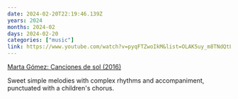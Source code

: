```yaml
---
date: 2024-02-20T22:19:46.139Z
years: 2024
months: 2024-02
days: 2024-02-20
categories: ["music"]
link: https://www.youtube.com/watch?v=pyqFTZwoIkM&list=OLAK5uy_m8TNdQtLndjcK-ZRzmRIY3Y-Us_0zMrzo
---
```

[Marta Gómez: Canciones de sol (2016)](https://www.youtube.com/watch?v=pyqFTZwoIkM&list=OLAK5uy_m8TNdQtLndjcK-ZRzmRIY3Y-Us_0zMrzo)

Sweet simple melodies with complex rhythms and accompaniment, punctuated with a children's chorus.
